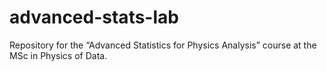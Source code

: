 # advanced-stats-lab
Repository for the “Advanced Statistics for Physics Analysis” course at the MSc in Physics of Data.
